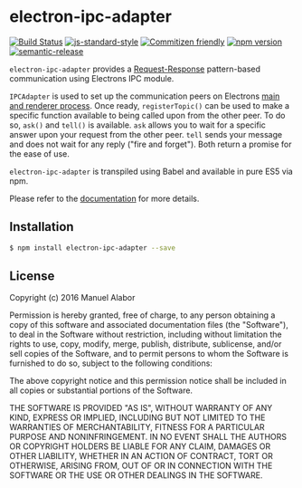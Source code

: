 # electron-ipc-adapter
[![Build Status](https://travis-ci.org/swissmanu/orchestra-jsapi.svg)](https://travis-ci.org/swissmanu/electron-ipc-adapter) [![js-standard-style](https://img.shields.io/badge/code%20style-standard-brightgreen.svg)](http://standardjs.com/) [![Commitizen friendly](https://img.shields.io/badge/commitizen-friendly-brightgreen.svg)](http://commitizen.github.io/cz-cli/) [![npm version](https://badge.fury.io/js/electron-ipc-adapter.svg)](http://badge.fury.io/js/electron-ipc-adapter) [![semantic-release](https://img.shields.io/badge/%20%20%F0%9F%93%A6%F0%9F%9A%80-semantic--release-e10079.svg)](https://github.com/semantic-release/semantic-release)

`electron-ipc-adapter` provides a [Request-Response](https://en.wikipedia.org/wiki/Request%E2%80%93response) pattern-based communication using Electrons IPC module.

`IPCAdapter` is used to set up the communication peers on Electrons [main and renderer process](http://electron.atom.io/docs/v0.36.0/tutorial/quick-start/#main-process). Once ready, `registerTopic()` can be used to make a specific function available to being called upon from the other peer. To do so, `ask()` and `tell()` is available. `ask` allows you to wait for a specific answer upon your request from the other peer. `tell` sends your message and does not wait for any reply ("fire and forget"). Both return a promise for the ease of use.

`electron-ipc-adapter` is transpiled using Babel and available in pure ES5 via npm.

Please refer to the [documentation](http://swissmanu.github.io/electron-ipc-adapter/IPCAdapter.html) for more details.

## Installation

```bash
$ npm install electron-ipc-adapter --save
```

## License

Copyright (c) 2016 Manuel Alabor

Permission is hereby granted, free of charge, to any person obtaining a copy of this software and associated documentation files (the "Software"), to deal in the Software without restriction, including without limitation the rights to use, copy, modify, merge, publish, distribute, sublicense, and/or sell copies of the Software, and to permit persons to whom the Software is furnished to do so, subject to the following conditions:

The above copyright notice and this permission notice shall be included in all copies or substantial portions of the Software.

THE SOFTWARE IS PROVIDED "AS IS", WITHOUT WARRANTY OF ANY KIND, EXPRESS OR IMPLIED, INCLUDING BUT NOT LIMITED TO THE WARRANTIES OF MERCHANTABILITY, FITNESS FOR A PARTICULAR PURPOSE AND NONINFRINGEMENT. IN NO EVENT SHALL THE AUTHORS OR COPYRIGHT HOLDERS BE LIABLE FOR ANY CLAIM, DAMAGES OR OTHER LIABILITY, WHETHER IN AN ACTION OF CONTRACT, TORT OR OTHERWISE, ARISING FROM, OUT OF OR IN CONNECTION WITH THE SOFTWARE OR THE USE OR OTHER DEALINGS IN THE SOFTWARE.

